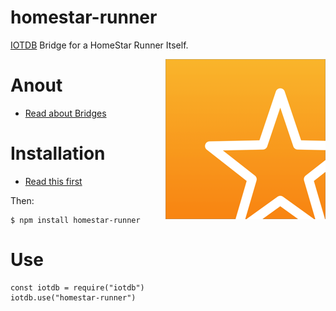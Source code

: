 # homestar-runner
[IOTDB](https://github.com/dpjanes/node-iotdb) Bridge for a HomeStar Runner Itself.

<img src="https://raw.githubusercontent.com/dpjanes/iotdb-homestar/master/docs/HomeStar.png" align="right" />

# Anout

* [Read about Bridges](https://github.com/dpjanes/node-iotdb/blob/master/docs/bridges.md)

# Installation

* [Read this first](https://github.com/dpjanes/node-iotdb/blob/master/docs/install.md)

Then:

    $ npm install homestar-runner

# Use

    const iotdb = require("iotdb")
    iotdb.use("homestar-runner")

